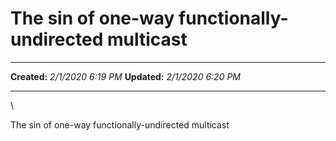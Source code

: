 The sin of one-way functionally-undirected multicast
====================================================

  -------------- --------------------
  **Created:**   *2/1/2020 6:19 PM*
  **Updated:**   *2/1/2020 6:20 PM*
  -------------- --------------------

\

The sin of one-way functionally-undirected multicast

 
